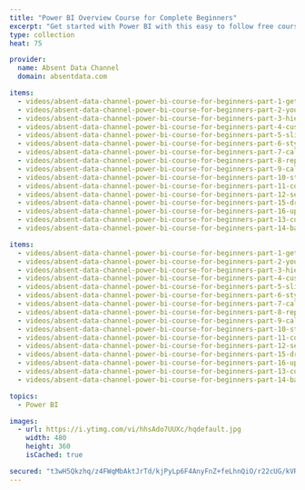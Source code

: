 ```yaml
---
title: "Power BI Overview Course for Complete Beginners"
excerpt: "Get started with Power BI with this easy to follow free course on Power BI fundamentals"
type: collection
heat: 75

provider:
  name: Absent Data Channel
  domain: absentdata.com

items:
  - videos/absent-data-channel-power-bi-course-for-beginners-part-1-getting-to-know-power-bi
  - videos/absent-data-channel-power-bi-course-for-beginners-part-2-your-first-graphs-and-homework
  - videos/absent-data-channel-power-bi-course-for-beginners-part-3-hierarchies-and-drilling
  - videos/absent-data-channel-power-bi-course-for-beginners-part-4-custom-hierarchies
  - videos/absent-data-channel-power-bi-course-for-beginners-part-5-slicers-and-filters
  - videos/absent-data-channel-power-bi-course-for-beginners-part-6-styling-charts
  - videos/absent-data-channel-power-bi-course-for-beginners-part-7-calculated-columns
  - videos/absent-data-channel-power-bi-course-for-beginners-part-8-replacing-values
  - videos/absent-data-channel-power-bi-course-for-beginners-part-9-calculated-measures-and-profit
  - videos/absent-data-channel-power-bi-course-for-beginners-part-10-styling-maps
  - videos/absent-data-channel-power-bi-course-for-beginners-part-11-conditional-formatting-
  - videos/absent-data-channel-power-bi-course-for-beginners-part-12-segments-and-filters
  - videos/absent-data-channel-power-bi-course-for-beginners-part-15-drillthrough
  - videos/absent-data-channel-power-bi-course-for-beginners-part-16-updating-data
  - videos/absent-data-channel-power-bi-course-for-beginners-part-13-customizing-visuals-and-dashboard-structure
  - videos/absent-data-channel-power-bi-course-for-beginners-part-14-backgrounds-shapes-and-wallpaper-

items:
  - videos/absent-data-channel-power-bi-course-for-beginners-part-1-getting-to-know-power-bi
  - videos/absent-data-channel-power-bi-course-for-beginners-part-2-your-first-graphs-and-homework
  - videos/absent-data-channel-power-bi-course-for-beginners-part-3-hierarchies-and-drilling
  - videos/absent-data-channel-power-bi-course-for-beginners-part-4-custom-hierarchies
  - videos/absent-data-channel-power-bi-course-for-beginners-part-5-slicers-and-filters
  - videos/absent-data-channel-power-bi-course-for-beginners-part-6-styling-charts
  - videos/absent-data-channel-power-bi-course-for-beginners-part-7-calculated-columns
  - videos/absent-data-channel-power-bi-course-for-beginners-part-8-replacing-values
  - videos/absent-data-channel-power-bi-course-for-beginners-part-9-calculated-measures-and-profit
  - videos/absent-data-channel-power-bi-course-for-beginners-part-10-styling-maps
  - videos/absent-data-channel-power-bi-course-for-beginners-part-11-conditional-formatting-
  - videos/absent-data-channel-power-bi-course-for-beginners-part-12-segments-and-filters
  - videos/absent-data-channel-power-bi-course-for-beginners-part-15-drillthrough
  - videos/absent-data-channel-power-bi-course-for-beginners-part-16-updating-data
  - videos/absent-data-channel-power-bi-course-for-beginners-part-13-customizing-visuals-and-dashboard-structure
  - videos/absent-data-channel-power-bi-course-for-beginners-part-14-backgrounds-shapes-and-wallpaper-

topics:
  - Power BI

images:
  - url: https://i.ytimg.com/vi/hhsAdo7UUXc/hqdefault.jpg
    width: 480
    height: 360
    isCached: true

secured: "t3wH5Qkzhq/z4FWqMbAktJrTd/kjPyLp6F4AnyFnZ+feLhnQiO/r22cUG/kVRUQ6cR7/zepDk7bMfhWetdyPsxLOkb7xd3+f/PT9GSKom1KavIdT9md++gjIWFc9UGkGc3phRBNt0NMOu7BRawUq0GlXGpNInBf54+cCoSnNjvO2qwQ0ArjGk6zQLvK5vmDsGabDB3Bc396XRvj79s7QbwgtA2EmJ0gs8Ywiee4m9bRUEDWQ+qVoBr5O7PdiYxEJdKBSC+RZ2xpw02lS3WwEYooEZLsqyowJMOv3NHpSMelNHFEz9iAuo0delF3hOc2siAYdTqFIrDEhAfUtqasSrA==;AxIvov2nJ2TklapeSdGskw=="
---
```


